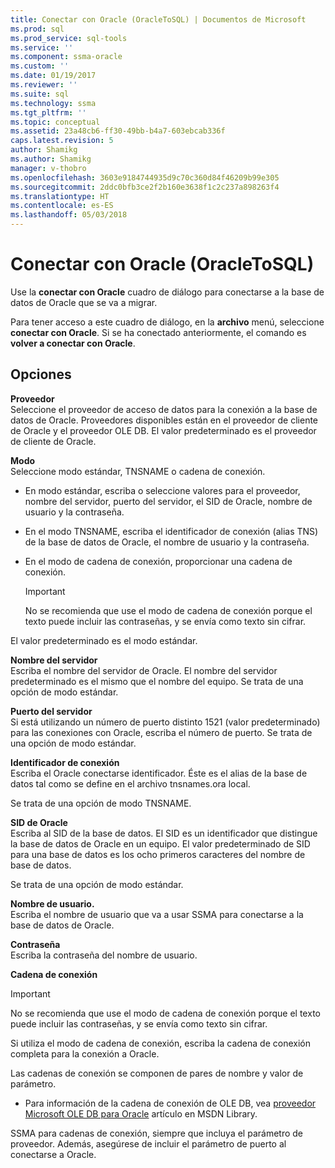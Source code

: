 ```yaml
---
title: Conectar con Oracle (OracleToSQL) | Documentos de Microsoft
ms.prod: sql
ms.prod_service: sql-tools
ms.service: ''
ms.component: ssma-oracle
ms.custom: ''
ms.date: 01/19/2017
ms.reviewer: ''
ms.suite: sql
ms.technology: ssma
ms.tgt_pltfrm: ''
ms.topic: conceptual
ms.assetid: 23a48cb6-ff30-49bb-b4a7-603ebcab336f
caps.latest.revision: 5
author: Shamikg
ms.author: Shamikg
manager: v-thobro
ms.openlocfilehash: 3603e9184744935d9c70c360d84f46209b99e305
ms.sourcegitcommit: 2ddc0bfb3ce2f2b160e3638f1c2c237a898263f4
ms.translationtype: HT
ms.contentlocale: es-ES
ms.lasthandoff: 05/03/2018
---
```

# <a name="connect-to-oracle-oracletosql"></a>Conectar con Oracle (OracleToSQL)
Use la **conectar con Oracle** cuadro de diálogo para conectarse a la base de datos de Oracle que se va a migrar.  
  
Para tener acceso a este cuadro de diálogo, en la **archivo** menú, seleccione **conectar con Oracle**. Si se ha conectado anteriormente, el comando es **volver a conectar con Oracle**.  
  
## <a name="options"></a>Opciones  
**Proveedor**  
Seleccione el proveedor de acceso de datos para la conexión a la base de datos de Oracle. Proveedores disponibles están en el proveedor de cliente de Oracle y el proveedor OLE DB. El valor predeterminado es el proveedor de cliente de Oracle.  
  
**Modo**  
Seleccione modo estándar, TNSNAME o cadena de conexión.  
  
-   En modo estándar, escriba o seleccione valores para el proveedor, nombre del servidor, puerto del servidor, el SID de Oracle, nombre de usuario y la contraseña.  
  
-   En el modo TNSNAME, escriba el identificador de conexión (alias TNS) de la base de datos de Oracle, el nombre de usuario y la contraseña.  
  
-   En el modo de cadena de conexión, proporcionar una cadena de conexión.  
  
    > [!IMPORTANT]  
    > No se recomienda que use el modo de cadena de conexión porque el texto puede incluir las contraseñas, y se envía como texto sin cifrar.  
  
El valor predeterminado es el modo estándar.  
  
**Nombre del servidor**  
Escriba el nombre del servidor de Oracle. El nombre del servidor predeterminado es el mismo que el nombre del equipo. Se trata de una opción de modo estándar.  
  
**Puerto del servidor**  
Si está utilizando un número de puerto distinto 1521 (valor predeterminado) para las conexiones con Oracle, escriba el número de puerto. Se trata de una opción de modo estándar.  
  
**Identificador de conexión**  
Escriba el Oracle conectarse identificador. Éste es el alias de la base de datos tal como se define en el archivo tnsnames.ora local.  
  
Se trata de una opción de modo TNSNAME.  
  
**SID de Oracle**  
Escriba al SID de la base de datos. El SID es un identificador que distingue la base de datos de Oracle en un equipo. El valor predeterminado de SID para una base de datos es los ocho primeros caracteres del nombre de base de datos.  
  
Se trata de una opción de modo estándar.  
  
**Nombre de usuario.**  
Escriba el nombre de usuario que va a usar SSMA para conectarse a la base de datos de Oracle.  
  
**Contraseña**  
Escriba la contraseña del nombre de usuario.  
  
**Cadena de conexión**  
> [!IMPORTANT]  
> No se recomienda que use el modo de cadena de conexión porque el texto puede incluir las contraseñas, y se envía como texto sin cifrar.  
  
Si utiliza el modo de cadena de conexión, escriba la cadena de conexión completa para la conexión a Oracle.  
  
Las cadenas de conexión se componen de pares de nombre y valor de parámetro.  
  
-   Para información de la cadena de conexión de OLE DB, vea [proveedor Microsoft OLE DB para Oracle](http://go.microsoft.com/fwlink/?LinkId=85640) artículo en MSDN Library.  
  
SSMA para cadenas de conexión, siempre que incluya el parámetro de proveedor. Además, asegúrese de incluir el parámetro de puerto al conectarse a Oracle.  
  
